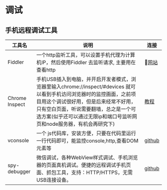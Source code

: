# 调试

## 手机远程调试工具

工具名 | 说明 | 连接 |
----- | ---- |----
Fiddler | 一个http监听工具，可以设置手机代理为计算机IP，然后使用Fiddler 去监听请求, 主要用在查看http|[网站](https://www.telerik.com/fiddler)
Chrome Inspect | 手机USB插入到电脑，并开启开发者模式，浏览器里输入chrome://inspect/#devices 就可以看到手机访问浏览器时的监控画面，之前项目用这个调试很好用，但是后来经常不好用，只有空白页面，听说需要翻墙，总之是一个可选方案(似乎还可以通过无限ip和端口号监听网页和node服务器，有机会再研究下)| [教程](http://www.siyuweb.com/tool/2557.html) 
vconsole | 一个 js代码库，安装方便，只要在代码里运行一行代码即可，能监控console,http,查看DOM 元素等 | [github](https://github.com/Tencent/vConsole/blob/dev/README_CN.md)
spy-debugger|微信调试，各种WebView样式调试、手机浏览器的页面真机调试。便捷的远程调试手机页面、抓包工具，支持：HTTP/HTTPS，无需USB连接设备。|[github](https://github.com/wuchangming/spy-debugger)
